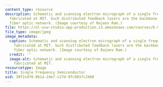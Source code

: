 ```yaml
---
content_type: resource
description: Schematic and scanning electron micrograph of a single frequency semiconductor
  fabricated at MIT. Such distributed feedback lasers are the backbone of today's
  fiber optic network. (Image courtesy of Rajeev Ram.)
file: https://ol-ocw-studio-app-production.s3.amazonaws.com/courses/6-977-semiconductor-optoelectronics-theory-and-design-fall-2002/30f2cd760b1a24e7c27d9fc901fc24b0_6-977f02.jpg
file_type: image/jpeg
image_metadata:
  caption: Schematic and scanning electron micrograph of a single frequency semiconductor
    fabricated at MIT. Such distributed feedback lasers are the backbone of today's
    fiber optic network. (Image courtesy of Rajeev Ram.)
  credit: ''
  image-alt: Schematic and scanning electron micrograph of a single frequency semiconductor
    fabricated at MIT.
resourcetype: Image
title: Single Frequency Semiconductor
uid: 30f2cd76-0b1a-24e7-c27d-9fc901fc24b0
---
```


